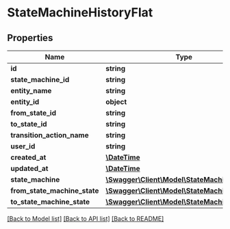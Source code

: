 # StateMachineHistoryFlat

## Properties
Name | Type | Description | Notes
------------ | ------------- | ------------- | -------------
**id** | **string** |  | [optional] 
**state_machine_id** | **string** |  | 
**entity_name** | **string** |  | 
**entity_id** | **object** |  | 
**from_state_id** | **string** |  | 
**to_state_id** | **string** |  | 
**transition_action_name** | **string** |  | [optional] 
**user_id** | **string** |  | [optional] 
**created_at** | [**\DateTime**](\DateTime.md) |  | 
**updated_at** | [**\DateTime**](\DateTime.md) |  | [optional] 
**state_machine** | [**\Swagger\Client\Model\StateMachineFlat**](StateMachineFlat.md) |  | [optional] 
**from_state_machine_state** | [**\Swagger\Client\Model\StateMachineStateFlat**](StateMachineStateFlat.md) |  | [optional] 
**to_state_machine_state** | [**\Swagger\Client\Model\StateMachineStateFlat**](StateMachineStateFlat.md) |  | [optional] 

[[Back to Model list]](../../README.md#documentation-for-models) [[Back to API list]](../../README.md#documentation-for-api-endpoints) [[Back to README]](../../README.md)

